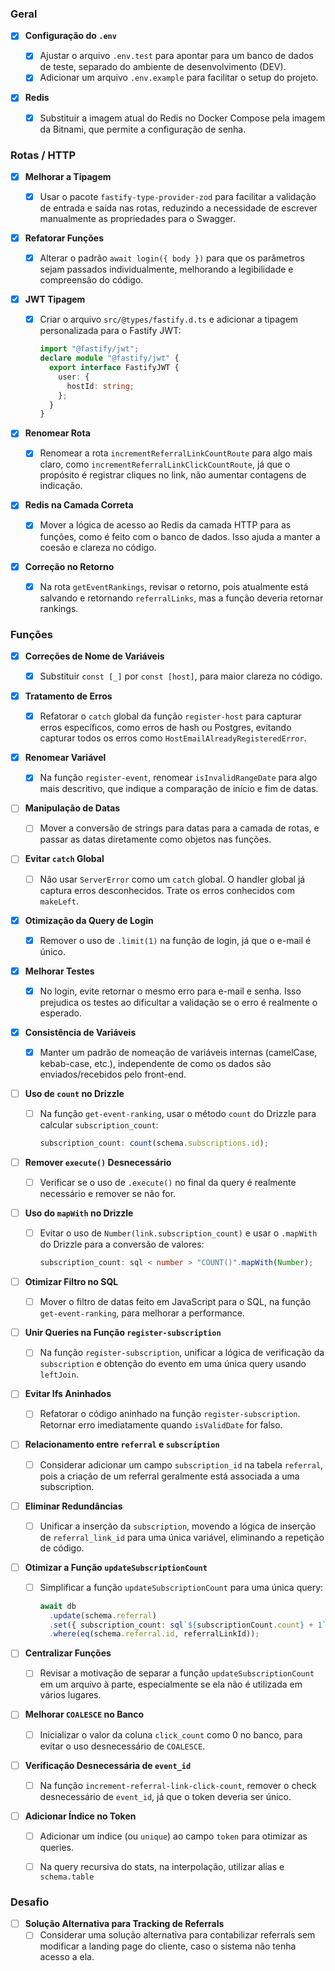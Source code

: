 ### Geral

- [x] **Configuração do `.env`**

  - [x] Ajustar o arquivo `.env.test` para apontar para um banco de dados de teste, separado do ambiente de desenvolvimento (DEV).
  - [x] Adicionar um arquivo `.env.example` para facilitar o setup do projeto.

- [x] **Redis**
  - [x] Substituir a imagem atual do Redis no Docker Compose pela imagem da Bitnami, que permite a configuração de senha.

### Rotas / HTTP

- [x] **Melhorar a Tipagem**

  - [x] Usar o pacote `fastify-type-provider-zod` para facilitar a validação de entrada e saída nas rotas, reduzindo a necessidade de escrever manualmente as propriedades para o Swagger.

- [x] **Refatorar Funções**

  - [x] Alterar o padrão `await login({ body })` para que os parâmetros sejam passados individualmente, melhorando a legibilidade e compreensão do código.

- [x] **JWT Tipagem**

  - [x] Criar o arquivo `src/@types/fastify.d.ts` e adicionar a tipagem personalizada para o Fastify JWT:
    ```typescript
    import "@fastify/jwt";
    declare module "@fastify/jwt" {
      export interface FastifyJWT {
        user: {
          hostId: string;
        };
      }
    }
    ```

- [x] **Renomear Rota**

  - [x] Renomear a rota `incrementReferralLinkCountRoute` para algo mais claro, como `incrementReferralLinkClickCountRoute`, já que o propósito é registrar cliques no link, não aumentar contagens de indicação.

- [x] **Redis na Camada Correta**

  - [x] Mover a lógica de acesso ao Redis da camada HTTP para as funções, como é feito com o banco de dados. Isso ajuda a manter a coesão e clareza no código.

- [x] **Correção no Retorno**
  - [x] Na rota `getEventRankings`, revisar o retorno, pois atualmente está salvando e retornando `referralLinks`, mas a função deveria retornar rankings.

### Funções

- [x] **Correções de Nome de Variáveis**

  - [x] Substituir `const [_]` por `const [host]`, para maior clareza no código.

- [x] **Tratamento de Erros**

  - [x] Refatorar o `catch` global da função `register-host` para capturar erros específicos, como erros de hash ou Postgres, evitando capturar todos os erros como `HostEmailAlreadyRegisteredError`.

- [x] **Renomear Variável**

  - [x] Na função `register-event`, renomear `isInvalidRangeDate` para algo mais descritivo, que indique a comparação de início e fim de datas.

- [ ] **Manipulação de Datas**

  - [ ] Mover a conversão de strings para datas para a camada de rotas, e passar as datas diretamente como objetos nas funções.

- [ ] **Evitar `catch` Global**

  - [ ] Não usar `ServerError` como um `catch` global. O handler global já captura erros desconhecidos. Trate os erros conhecidos com `makeLeft`.

- [x] **Otimização da Query de Login**

  - [x] Remover o uso de `.limit(1)` na função de login, já que o e-mail é único.

- [x] **Melhorar Testes**

  - [x] No login, evite retornar o mesmo erro para e-mail e senha. Isso prejudica os testes ao dificultar a validação se o erro é realmente o esperado.

- [x] **Consistência de Variáveis**

  - [x] Manter um padrão de nomeação de variáveis internas (camelCase, kebab-case, etc.), independente de como os dados são enviados/recebidos pelo front-end.

- [ ] **Uso de `count` no Drizzle**

  - [ ] Na função `get-event-ranking`, usar o método `count` do Drizzle para calcular `subscription_count`:
    ```typescript
    subscription_count: count(schema.subscriptions.id);
    ```

- [ ] **Remover `execute()` Desnecessário**

  - [ ] Verificar se o uso de `.execute()` no final da query é realmente necessário e remover se não for.

- [ ] **Uso do `mapWith` no Drizzle**

  - [ ] Evitar o uso de `Number(link.subscription_count)` e usar o `.mapWith` do Drizzle para a conversão de valores:
    ```typescript
    subscription_count: sql < number > "COUNT()".mapWith(Number);
    ```

- [ ] **Otimizar Filtro no SQL**

  - [ ] Mover o filtro de datas feito em JavaScript para o SQL, na função `get-event-ranking`, para melhorar a performance.

- [ ] **Unir Queries na Função `register-subscription`**

  - [ ] Na função `register-subscription`, unificar a lógica de verificação da `subscription` e obtenção do evento em uma única query usando `leftJoin`.

- [ ] **Evitar Ifs Aninhados**

  - [ ] Refatorar o código aninhado na função `register-subscription`. Retornar erro imediatamente quando `isValidDate` for falso.

- [ ] **Relacionamento entre `referral` e `subscription`**

  - [ ] Considerar adicionar um campo `subscription_id` na tabela `referral`, pois a criação de um referral geralmente está associada a uma subscription.

- [ ] **Eliminar Redundâncias**

  - [ ] Unificar a inserção da `subscription`, movendo a lógica de inserção de `referral_link_id` para uma única variável, eliminando a repetição de código.

- [ ] **Otimizar a Função `updateSubscriptionCount`**

  - [ ] Simplificar a função `updateSubscriptionCount` para uma única query:
    ```typescript
    await db
      .update(schema.referral)
      .set({ subscription_count: sql`${subscriptionCount.count} + 1` })
      .where(eq(schema.referral.id, referralLinkId));
    ```

- [ ] **Centralizar Funções**

  - [ ] Revisar a motivação de separar a função `updateSubscriptionCount` em um arquivo à parte, especialmente se ela não é utilizada em vários lugares.

- [ ] **Melhorar `COALESCE` no Banco**

  - [ ] Inicializar o valor da coluna `click_count` como 0 no banco, para evitar o uso desnecessário de `COALESCE`.

- [ ] **Verificação Desnecessária de `event_id`**

  - [ ] Na função `increment-referral-link-click-count`, remover o check desnecessário de `event_id`, já que o token deveria ser único.

- [ ] **Adicionar Índice no Token**

  - [ ] Adicionar um índice (ou `unique`) ao campo `token` para otimizar as queries.

  - [ ] Na query recursiva do stats, na interpolação, utilizar alias e `schema.table`

### Desafio

- [ ] **Solução Alternativa para Tracking de Referrals**
  - [ ] Considerar uma solução alternativa para contabilizar referrals sem modificar a landing page do cliente, caso o sistema não tenha acesso a ela.
